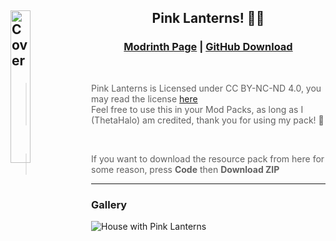 ## <img align="left" alt="Cover" src="https://cdn.modrinth.com/data/vRQuUWXC/3b33766c5b3311bc2080ebc8184ab300de4d459f.jpeg" width="25%"  />  <h2 align="center">Pink Lanterns! 🩷🏮</h1>

<h3 align=center> 

[__Modrinth Page__](https://modrinth.com/resourcepack/pink-lanterns) | [__GitHub Download__](https://github.com/ThetaHalo/ResourcePacks/archive/refs/heads/pink-lantern.zip)
</h3>
<br>

> Pink Lanterns is Licensed under CC BY-NC-ND 4.0, you may read the license [here](./LICENSE)<br>
> Feel free to use this in your Mod Packs, as long as I (ThetaHalo) am credited, thank you for using my pack! 💜
<br>

> If you want to download the resource pack from here for some reason, press **Code** then **Download ZIP**
---

### Gallery

<img src="https://github.com/ThetaHalo/ResourcePacks/assets/82065263/8e6dab6e-5c45-4dda-ad06-14e4fe13d0ab" alt="House with Pink Lanterns">
